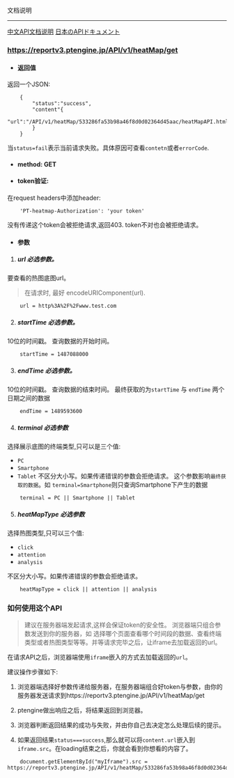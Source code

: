 文档说明

---

[中文API文档说明](https://github.com/PT-FED/pt-heatmap-api-demo/blob/master/heatMapAPI-doc.cn.md)
[日本のAPIドキュメント](https://github.com/PT-FED/pt-heatmap-api-demo/blob/master/heatMapAPI-doc.jp.md)

### https://reportv3.ptengine.jp/API/v1/heatMap/get

* #### 返回值

返回一个JSON:

```
    {
        "status":"success",
        "content"{
            "url":"/API/v1/heatMap/533286fa53b98a46f8d0d02364d45aac/heatMapAPI.html"
        }
    }
```
当`status=fail`表示当前请求失败。具体原因可查看`contetn`或者`errorCode`.

* #### method: GET

* #### token验证:
在request headers中添加header:
```
    'PT-heatmap-Authorization': 'your token' 
```
没有传递这个token会被拒绝请求,返回403.
token不对也会被拒绝请求。
* #### 参数

1. ##### url 必选参数。

要查看的热图底图url。
> 在请求时, 最好 encodeURIComponent(url).

```
    url = http%3A%2F%2Fwww.test.com
```

2. ##### startTime 必选参数。

10位的时间戳。
查询数据的开始时间。

```
    startTime = 1487088000
```

3. ##### endTime 必选参数。

10位的时间戳。
查询数据的结束时间。
最终获取的为`startTime` 与 `endTime` 两个日期之间的数据

```
    endTime = 1489593600
```

4. ##### terminal 必选参数

选择展示底图的终端类型,只可以是三个值: 
* `PC`
* `Smartphone`
* `Tablet`
不区分大小写。如果传递错误的参数会拒绝请求。
这个参数影响`最终获取的数据`。如 `terminal=Smartphone`则只查询Smartphone下产生的数据

```
    terminal = PC || Smartphone || Tablet
```

5. ##### heatMapType 必选参数

选择热图类型,只可以三个值: 

* `click`
* `attention`
* `analysis`

不区分大小写。如果传递错误的参数会拒绝请求。

```
    heatMapType = click || attention || analysis
```

### 如何使用这个API

>建议在服务器端发起请求,这样会保证token的安全性。
浏览器端只组合参数发送到你的服务器，如 选择哪个页面查看哪个时间段的数据、查看终端类型或者热图类型等等。并等请求完毕之后，让iframe去加载返回的url。

在请求API之后，浏览器端使用`iframe`嵌入的方式去加载返回的`url`。

建议操作步骤如下:

1. 浏览器端选择好参数传递给服务器，在服务器端组合好token与参数，由你的服务器发送请求到https://reportv3.ptengine.jp/API/v1/heatMap/get

2. ptengine做出响应之后，将结果返回到浏览器。

3. 浏览器判断返回结果的成功与失败，并由你自己去决定怎么处理后续的提示。

4. 如果返回结果`status===success`,那么就可以将`content.url`嵌入到`iframe.src`。在loading结束之后，你就会看到你想看的内容了。
```
    document.getElementById("myIframe").src = https://reportv3.ptengine.jp/API/v1/heatMap/533286fa53b98a46f8d0d02364d45aac/heatMapAPI.html
```